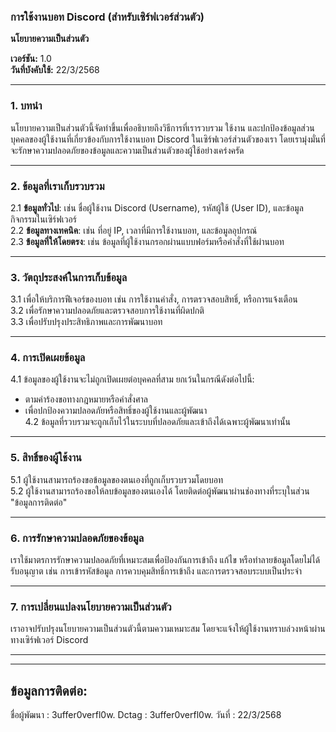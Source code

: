### **การใช้งานบอท Discord (สำหรับเซิร์ฟเวอร์ส่วนตัว)**
**นโยบายความเป็นส่วนตัว**

**เวอร์ชัน:** 1.0  
**วันที่บังคับใช้:** 22/3/2568  

---

### **1. บทนำ**  
นโยบายความเป็นส่วนตัวนี้จัดทำขึ้นเพื่ออธิบายถึงวิธีการที่เรารวบรวม ใช้งาน และปกป้องข้อมูลส่วนบุคคลของผู้ใช้งานที่เกี่ยวข้องกับการใช้งานบอท Discord ในเซิร์ฟเวอร์ส่วนตัวของเรา โดยเรามุ่งมั่นที่จะรักษาความปลอดภัยของข้อมูลและความเป็นส่วนตัวของผู้ใช้อย่างเคร่งครัด  

---

### **2. ข้อมูลที่เราเก็บรวบรวม**  
2.1 **ข้อมูลทั่วไป**: เช่น ชื่อผู้ใช้งาน Discord (Username), รหัสผู้ใช้ (User ID), และข้อมูลกิจกรรมในเซิร์ฟเวอร์  
2.2 **ข้อมูลทางเทคนิค**: เช่น ที่อยู่ IP, เวลาที่มีการใช้งานบอท, และข้อมูลอุปกรณ์  
2.3 **ข้อมูลที่ให้โดยตรง**: เช่น ข้อมูลที่ผู้ใช้งานกรอกผ่านแบบฟอร์มหรือคำสั่งที่ใช้ผ่านบอท  

---

### **3. วัตถุประสงค์ในการเก็บข้อมูล**  
3.1 เพื่อให้บริการฟีเจอร์ของบอท เช่น การใช้งานคำสั่ง, การตรวจสอบสิทธิ์, หรือการแจ้งเตือน  
3.2 เพื่อรักษาความปลอดภัยและตรวจสอบการใช้งานที่ผิดปกติ  
3.3 เพื่อปรับปรุงประสิทธิภาพและการพัฒนาบอท  

---

### **4. การเปิดเผยข้อมูล**  
4.1 ข้อมูลของผู้ใช้งานจะไม่ถูกเปิดเผยต่อบุคคลที่สาม ยกเว้นในกรณีดังต่อไปนี้:  
- ตามคำร้องขอทางกฎหมายหรือคำสั่งศาล  
- เพื่อปกป้องความปลอดภัยหรือสิทธิ์ของผู้ใช้งานและผู้พัฒนา  
4.2 ข้อมูลที่รวบรวมจะถูกเก็บไว้ในระบบที่ปลอดภัยและเข้าถึงได้เฉพาะผู้พัฒนาเท่านั้น  

---

### **5. สิทธิ์ของผู้ใช้งาน**  
5.1 ผู้ใช้งานสามารถร้องขอข้อมูลของตนเองที่ถูกเก็บรวบรวมโดยบอท  
5.2 ผู้ใช้งานสามารถร้องขอให้ลบข้อมูลของตนเองได้ โดยติดต่อผู้พัฒนาผ่านช่องทางที่ระบุในส่วน "ข้อมูลการติดต่อ"  

---

### **6. การรักษาความปลอดภัยของข้อมูล**  
เราใช้มาตรการรักษาความปลอดภัยที่เหมาะสมเพื่อป้องกันการเข้าถึง แก้ไข หรือทำลายข้อมูลโดยไม่ได้รับอนุญาต เช่น การเข้ารหัสข้อมูล การควบคุมสิทธิ์การเข้าถึง และการตรวจสอบระบบเป็นประจำ  

---

### **7. การเปลี่ยนแปลงนโยบายความเป็นส่วนตัว**  
เราอาจปรับปรุงนโยบายความเป็นส่วนตัวนี้ตามความเหมาะสม โดยจะแจ้งให้ผู้ใช้งานทราบล่วงหน้าผ่านทางเซิร์ฟเวอร์ Discord  

---

---------------------------------------------------------------------------------------------------------------------------------------
**ข้อมูลการติดต่อ:**
------------------

ชื่อผู้พัฒนา : 3uffer0verfl0w.
Dctag : 3uffer0verfl0w.
วันที่ : 22/3/2568
